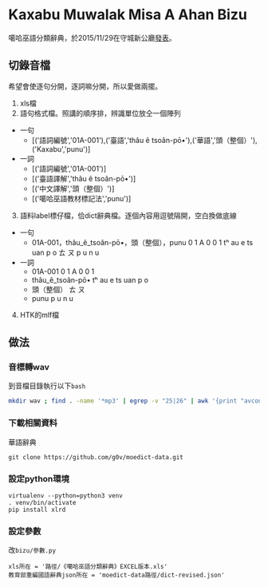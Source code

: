 # Kaxabu Muwalak Misa A Ahan Bizu
噶哈巫語分類辭典，於2015/11/29在守城新公廳[發表](https://www.facebook.com/events/1662129040716123/)。


## 切錄音檔
希望會使逐句分開，逐詞嘛分開，所以愛做兩擺。

1. xls檔
2. 語句格式檔。照講的順序排，辨識單位放仝一個陣列
  * 一句
    * [('語詞編號','01A-001'),('臺語','thâu ê tsoân-pō•'),('華語','頭（整個）'),('Kaxabu','punu')]
  * 一詞
	* [('語詞編號','01A-001')]
	* [('臺語譯解','thâu ê tsoân-pō•')]
	* [('中文譯解','頭（整個）')]
	* [('噶哈巫語教材標記法','punu')]
3. 語料label標仔檔，佮dict辭典檔。逐個內容用逗號隔開，空白換做底線
  * 一句
    * 01A-001，thâu_ê_tsoân-pō•，頭（整個），punu 0 1 A 0 0 1 tʰ au e ts uan p o ㄊ ㄡ p u n u
  * 一詞
	* 01A-001 0 1 A 0 0 1
	* thâu_ê_tsoân-pō• tʰ au e ts uan p o
	* 頭（整個） ㄊ ㄡ
	* punu p u n u
4. HTK的mlf檔

## 做法
### 音標轉wav
到音檔目錄執行以下`bash`
```bash
mkdir wav ; find . -name '*mp3' | egrep -v "25|26" | awk '{print "avconv -i "$0" "$0}'| sed 's/3 \./3 wav/g' | sed 's/\.[^ 1-9]*mp3$/.wav/g' | bash
```

### 下載相關資料
華語辭典
```
git clone https://github.com/g0v/moedict-data.git
```

### 設定python環境
```
virtualenv --python=python3 venv
. venv/bin/activate
pip install xlrd
```

### 設定參數
改`bizu/參數.py`
```
xls所在 = '路徑/《噶哈巫語分類辭典》EXCEL版本.xls'
教育部重編國語辭典json所在 = 'moedict-data路徑/dict-revised.json'
```
